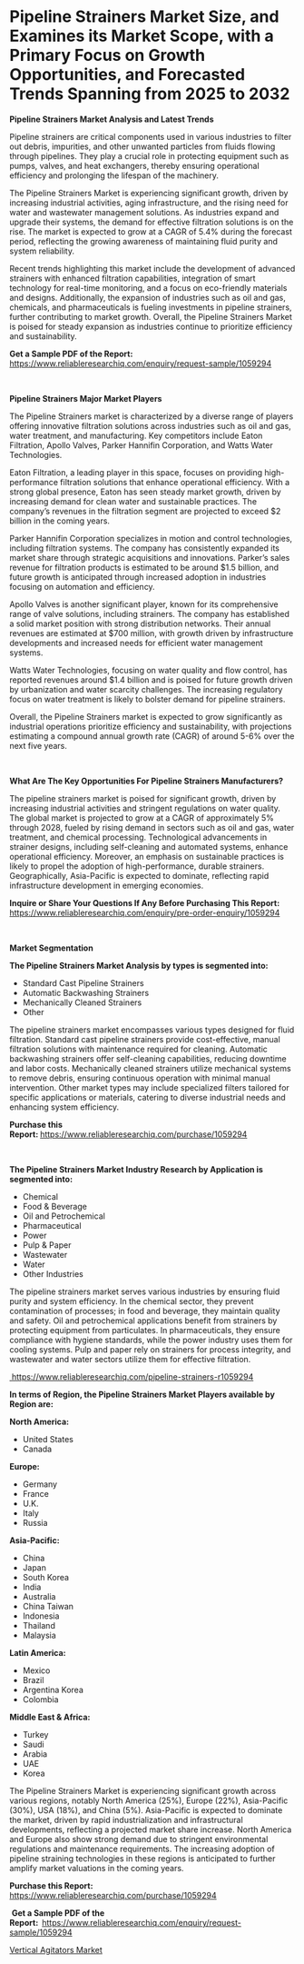 <p><h1>Pipeline Strainers Market Size, and Examines its Market Scope, with a Primary Focus on Growth Opportunities, and Forecasted Trends Spanning from 2025 to 2032</h1></p><p><strong>Pipeline Strainers Market Analysis and Latest Trends</strong></p>
<p><p>Pipeline strainers are critical components used in various industries to filter out debris, impurities, and other unwanted particles from fluids flowing through pipelines. They play a crucial role in protecting equipment such as pumps, valves, and heat exchangers, thereby ensuring operational efficiency and prolonging the lifespan of the machinery.</p><p>The Pipeline Strainers Market is experiencing significant growth, driven by increasing industrial activities, aging infrastructure, and the rising need for water and wastewater management solutions. As industries expand and upgrade their systems, the demand for effective filtration solutions is on the rise. The market is expected to grow at a CAGR of 5.4% during the forecast period, reflecting the growing awareness of maintaining fluid purity and system reliability.</p><p>Recent trends highlighting this market include the development of advanced strainers with enhanced filtration capabilities, integration of smart technology for real-time monitoring, and a focus on eco-friendly materials and designs. Additionally, the expansion of industries such as oil and gas, chemicals, and pharmaceuticals is fueling investments in pipeline strainers, further contributing to market growth. Overall, the Pipeline Strainers Market is poised for steady expansion as industries continue to prioritize efficiency and sustainability.</p></p>
<p><strong>Get a Sample PDF of the Report:&nbsp;</strong> <a href="https://www.reliableresearchiq.com/enquiry/request-sample/1059294?utm_campaign=2758&utm_medium=2&utm_source=Github&utm_content=ia&utm_term=11042025&utm_id=pipeline-strainers">https://www.reliableresearchiq.com/enquiry/request-sample/1059294</a></p>
<p>&nbsp;</p>
<p><strong>Pipeline Strainers Major Market Players</strong></p>
<p><p>The Pipeline Strainers market is characterized by a diverse range of players offering innovative filtration solutions across industries such as oil and gas, water treatment, and manufacturing. Key competitors include Eaton Filtration, Apollo Valves, Parker Hannifin Corporation, and Watts Water Technologies.</p><p>Eaton Filtration, a leading player in this space, focuses on providing high-performance filtration solutions that enhance operational efficiency. With a strong global presence, Eaton has seen steady market growth, driven by increasing demand for clean water and sustainable practices. The company’s revenues in the filtration segment are projected to exceed $2 billion in the coming years.</p><p>Parker Hannifin Corporation specializes in motion and control technologies, including filtration systems. The company has consistently expanded its market share through strategic acquisitions and innovations. Parker’s sales revenue for filtration products is estimated to be around $1.5 billion, and future growth is anticipated through increased adoption in industries focusing on automation and efficiency.</p><p>Apollo Valves is another significant player, known for its comprehensive range of valve solutions, including strainers. The company has established a solid market position with strong distribution networks. Their annual revenues are estimated at $700 million, with growth driven by infrastructure developments and increased needs for efficient water management systems.</p><p>Watts Water Technologies, focusing on water quality and flow control, has reported revenues around $1.4 billion and is poised for future growth driven by urbanization and water scarcity challenges. The increasing regulatory focus on water treatment is likely to bolster demand for pipeline strainers.</p><p>Overall, the Pipeline Strainers market is expected to grow significantly as industrial operations prioritize efficiency and sustainability, with projections estimating a compound annual growth rate (CAGR) of around 5-6% over the next five years.</p></p>
<p>&nbsp;</p>
<p><strong>What Are The Key Opportunities For Pipeline Strainers Manufacturers?</strong></p>
<p><p>The pipeline strainers market is poised for significant growth, driven by increasing industrial activities and stringent regulations on water quality. The global market is projected to grow at a CAGR of approximately 5% through 2028, fueled by rising demand in sectors such as oil and gas, water treatment, and chemical processing. Technological advancements in strainer designs, including self-cleaning and automated systems, enhance operational efficiency. Moreover, an emphasis on sustainable practices is likely to propel the adoption of high-performance, durable strainers. Geographically, Asia-Pacific is expected to dominate, reflecting rapid infrastructure development in emerging economies.</p></p>
<p><strong>Inquire or Share Your Questions If Any Before Purchasing This Report:</strong> <a href="https://www.reliableresearchiq.com/enquiry/pre-order-enquiry/1059294?utm_campaign=2758&utm_medium=2&utm_source=Github&utm_content=ia&utm_term=11042025&utm_id=pipeline-strainers">https://www.reliableresearchiq.com/enquiry/pre-order-enquiry/1059294</a></p>
<p>&nbsp;</p>
<p><strong>Market Segmentation</strong></p>
<p><strong>The Pipeline Strainers Market Analysis by types is segmented into:</strong></p>
<p><ul><li>Standard Cast Pipeline Strainers</li><li>Automatic Backwashing Strainers</li><li>Mechanically Cleaned Strainers</li><li>Other</li></ul></p>
<p><p>The pipeline strainers market encompasses various types designed for fluid filtration. Standard cast pipeline strainers provide cost-effective, manual filtration solutions with maintenance required for cleaning. Automatic backwashing strainers offer self-cleaning capabilities, reducing downtime and labor costs. Mechanically cleaned strainers utilize mechanical systems to remove debris, ensuring continuous operation with minimal manual intervention. Other market types may include specialized filters tailored for specific applications or materials, catering to diverse industrial needs and enhancing system efficiency.</p></p>
<p><strong>Purchase this Report:&nbsp;</strong><a href="https://www.reliableresearchiq.com/purchase/1059294?utm_campaign=2758&utm_medium=2&utm_source=Github&utm_content=ia&utm_term=11042025&utm_id=pipeline-strainers">https://www.reliableresearchiq.com/purchase/1059294</a></p>
<p>&nbsp;</p>
<p><strong>The Pipeline Strainers Market Industry Research by Application is segmented into:</strong></p>
<p><ul><li>Chemical</li><li>Food & Beverage</li><li>Oil and Petrochemical</li><li>Pharmaceutical</li><li>Power</li><li>Pulp & Paper</li><li>Wastewater</li><li>Water</li><li>Other Industries</li></ul></p>
<p><p>The pipeline strainers market serves various industries by ensuring fluid purity and system efficiency. In the chemical sector, they prevent contamination of processes; in food and beverage, they maintain quality and safety. Oil and petrochemical applications benefit from strainers by protecting equipment from particulates. In pharmaceuticals, they ensure compliance with hygiene standards, while the power industry uses them for cooling systems. Pulp and paper rely on strainers for process integrity, and wastewater and water sectors utilize them for effective filtration.</p></p>
<p><a href="https://www.reliableresearchiq.com/pipeline-strainers-r1059294?utm_campaign=2758&utm_medium=2&utm_source=Github&utm_content=ia&utm_term=11042025&utm_id=pipeline-strainers">&nbsp;https://www.reliableresearchiq.com/pipeline-strainers-r1059294</a></p>
<p><strong>In terms of Region, the Pipeline Strainers Market Players available by Region are:</strong></p>
<p>
    <p> <strong> North America: </strong>
        <ul>
            <li>United States</li>
            <li>Canada</li>
        </ul>
        </p> 
    <p> <strong> Europe: </strong>
        <ul>
            <li>Germany</li>
            <li>France</li>
            <li>U.K.</li>
            <li>Italy</li>
            <li>Russia</li>
        </ul>
        </p> 
    <p> <strong> Asia-Pacific: </strong>
        <ul>
            <li>China</li>
            <li>Japan</li>
            <li>South Korea</li>
            <li>India</li>
            <li>Australia</li>
            <li>China Taiwan</li>
            <li>Indonesia</li>
            <li>Thailand</li>
            <li>Malaysia</li>
        </ul>
        </p> 
    <p> <strong> Latin America: </strong>
        <ul>
            <li>Mexico</li>
            <li>Brazil</li>
            <li>Argentina Korea</li>
            <li>Colombia</li>
        </ul>
        </p> 
    <p> <strong> Middle East & Africa: </strong>
        <ul>
            <li>Turkey</li>
            <li>Saudi</li>
            <li>Arabia</li>
            <li>UAE</li>
            <li>Korea</li>
        </ul>
    </p>
    </p>
<p><p>The Pipeline Strainers Market is experiencing significant growth across various regions, notably North America (25%), Europe (22%), Asia-Pacific (30%), USA (18%), and China (5%). Asia-Pacific is expected to dominate the market, driven by rapid industrialization and infrastructural developments, reflecting a projected market share increase. North America and Europe also show strong demand due to stringent environmental regulations and maintenance requirements. The increasing adoption of pipeline straining technologies in these regions is anticipated to further amplify market valuations in the coming years.</p></p>
<p><strong>Purchase this Report: </strong><a href="https://www.reliableresearchiq.com/purchase/1059294?utm_campaign=2758&utm_medium=2&utm_source=Github&utm_content=ia&utm_term=11042025&utm_id=pipeline-strainers">https://www.reliableresearchiq.com/purchase/1059294</a></p>
<p>&nbsp;<strong>Get a Sample PDF of the Report:&nbsp;&nbsp;</strong><a href="https://www.reliableresearchiq.com/enquiry/request-sample/1059294?utm_campaign=2758&utm_medium=2&utm_source=Github&utm_content=ia&utm_term=11042025&utm_id=pipeline-strainers">https://www.reliableresearchiq.com/enquiry/request-sample/1059294</a></p>
<p><strong></strong></p>
<p><p><a href="https://github.com/duerknikko44/Market-Research-Report-List-1/blob/main/vertical-agitators-market.md?utm_campaign=2758&utm_medium=2&utm_source=Github&utm_content=ia&utm_term=11042025&utm_id=pipeline-strainers">Vertical Agitators Market</a></p></p>